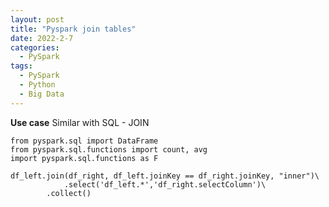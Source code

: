 ```yaml
---
layout: post
title: "Pyspark join tables"
date: 2022-2-7
categories:
  - PySpark
tags:
  - PySpark
  - Python
  - Big Data
---
```


**Use case**
Similar with SQL - JOIN


```
from pyspark.sql import DataFrame
from pyspark.sql.functions import count, avg
import pyspark.sql.functions as F

df_left.join(df_right, df_left.joinKey == df_right.joinKey, "inner")\
            .select('df_left.*','df_right.selectColumn')\
        .collect()

```

